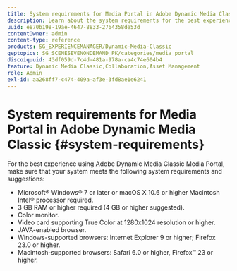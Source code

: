 ```yaml
---
title: System requirements for Media Portal in Adobe Dynamic Media Classic
description: Learn about the system requirements for the best experience using Media Portal in Adobe Dynamic Media Classic. 
uuid: e870b198-19ae-4647-8833-2764358de53d
contentOwner: admin
content-type: reference
products: SG_EXPERIENCEMANAGER/Dynamic-Media-Classic
geptopics: SG_SCENESEVENONDEMAND_PK/categories/media_portal
discoiquuid: 43df059d-7c4d-481a-978a-ca4c74e604b4
feature: Dynamic Media Classic,Collaboration,Asset Management
role: Admin
exl-id: aa268ff7-c474-409a-af3e-3fd8ae1e6241
---
```

# System requirements for Media Portal in Adobe Dynamic Media Classic {#system-requirements}

For the best experience using Adobe Dynamic Media Classic Media Portal, make sure that your system meets the following system requirements and suggestions:

* Microsoft® Windows® 7 or later or macOS X 10.6 or higher Macintosh Intel® processor required.
* 3 GB RAM or higher required (4 GB or higher suggested).
* Color monitor.
* Video card supporting True Color at 1280x1024 resolution or higher.
* JAVA-enabled browser.
* Windows-supported browsers: Internet Explorer 9 or higher; Firefox 23.0 or higher.
* Macintosh-supported browsers: Safari 6.0 or higher, Firefox™ 23 or higher.
